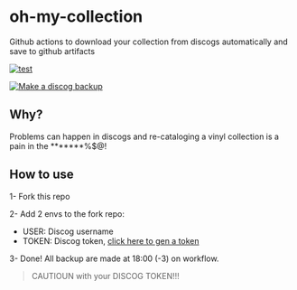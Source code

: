 # oh-my-collection

Github actions to download your collection from discogs automatically and save to github artifacts

[![test](https://github.com/thiago-scherrer/oh-my-collection/actions/workflows/test.yml/badge.svg)](https://github.com/thiago-scherrer/oh-my-collection/actions/workflows/test.yml)

[![Make a discog backup](https://github.com/thiago-scherrer/oh-my-collection/actions/workflows/run-backup.yml/badge.svg)](https://github.com/thiago-scherrer/oh-my-collection/actions/workflows/run-backup.yml)

## Why?

Problems can happen in discogs and re-cataloging a vinyl collection is a pain in the *******%$@!

## How to use

1- Fork this repo

2- Add 2 envs to the fork repo:

- USER: Discog username
- TOKEN: Discog token, [click here to gen a token](https://www.discogs.com/settings/user)

3- Done! All backup are made at 18:00 (-3) on workflow.

> CAUTIOUN with your DISCOG TOKEN!!! $$$$
